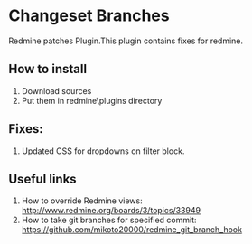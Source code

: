 # Changeset Branches
Redmine patches Plugin.This plugin contains fixes for redmine.

## How to install
1. Download sources
2. Put them in redmine\plugins directory

## Fixes:
1. Updated CSS for dropdowns on filter block.

## Useful links
1. How to override Redmine views: http://www.redmine.org/boards/3/topics/33949
2. How to take git branches for specified commit: https://github.com/mikoto20000/redmine_git_branch_hook
